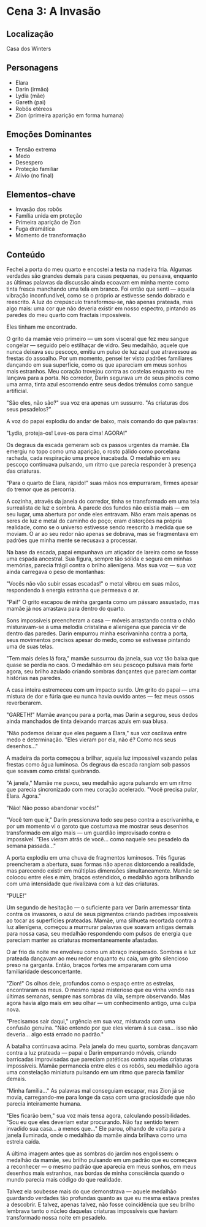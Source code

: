 # Cena 3: A Invasão

## Localização
Casa dos Winters

## Personagens
- Elara
- Darin (irmão)
- Lydia (mãe)
- Gareth (pai)
- Robôs etéreos
- Zion (primeira aparição em forma humana)

## Emoções Dominantes
- Tensão extrema
- Medo
- Desespero
- Proteção familiar
- Alívio (no final)

## Elementos-chave
- Invasão dos robôs
- Família unida em proteção
- Primeira aparição de Zion
- Fuga dramática
- Momento de transformação

## Conteúdo

Fechei a porta do meu quarto e encostei a testa na madeira fria. Algumas verdades são grandes demais para casas pequenas, eu pensava, enquanto as últimas palavras da discussão ainda ecoavam em minha mente como tinta fresca manchando uma tela em branco. Foi então que senti — aquela vibração inconfundível, como se o próprio ar estivesse sendo dobrado e reescrito. A luz do crepúsculo transformou-se, não apenas prateada, mas algo mais: uma cor que não deveria existir em nosso espectro, pintando as paredes do meu quarto com fractais impossíveis.

Eles tinham me encontrado.

O grito da mamãe veio primeiro — um som visceral que fez meu sangue congelar — seguido pelo estilhaçar de vidro. Seu medalhão, aquele que nunca deixava seu pescoço, emitiu um pulso de luz azul que atravessou as frestas do assoalho. Por um momento, pensei ter visto padrões familiares dançando em sua superfície, como os que apareciam em meus sonhos mais estranhos. Meu coração trovejou contra as costelas enquanto eu me lançava para a porta. No corredor, Darin segurava um de seus pincéis como uma arma, tinta azul escorrendo entre seus dedos trêmulos como sangue artificial.

"São eles, não são?" sua voz era apenas um sussurro. "As criaturas dos seus pesadelos?"

A voz do papai explodiu do andar de baixo, mais comando do que palavras:

"Lydia, proteja-os! Leve-os para cima! AGORA!"

Os degraus da escada gemeram sob os passos urgentes da mamãe. Ela emergiu no topo como uma aparição, o rosto pálido como porcelana rachada, cada respiração uma prece inacabada. O medalhão em seu pescoço continuava pulsando, um ritmo que parecia responder à presença das criaturas.

"Para o quarto de Elara, rápido!" suas mãos nos empurraram, firmes apesar do tremor que as percorria.

A cozinha, através da janela do corredor, tinha se transformado em uma tela surrealista de luz e sombra. A parede dos fundos não existia mais — em seu lugar, uma abertura por onde eles entravam. Não eram mais apenas os seres de luz e metal do caminho do poço; eram distorções na própria realidade, como se o universo estivesse sendo reescrito à medida que se moviam. O ar ao seu redor não apenas se dobrava, mas se fragmentava em padrões que minha mente se recusava a processar.

Na base da escada, papai empunhava um atiçador de lareira como se fosse uma espada ancestral. Sua figura, sempre tão sólida e segura em minhas memórias, parecia frágil contra o brilho alienígena. Mas sua voz — sua voz ainda carregava o peso de montanhas:

"Vocês não vão subir essas escadas!" o metal vibrou em suas mãos, respondendo à energia estranha que permeava o ar.

"Pai!" O grito escapou de minha garganta como um pássaro assustado, mas mamãe já nos arrastava para dentro do quarto.

Sons impossíveis preencheram a casa — móveis arrastando contra o chão misturavam-se a uma melodia cristalina e alienígena que parecia vir de dentro das paredes. Darin empurrou minha escrivaninha contra a porta, seus movimentos precisos apesar do medo, como se estivesse pintando uma de suas telas.

"Tem mais deles lá fora," mamãe sussurrou da janela, sua voz tão baixa que quase se perdia no caos. O medalhão em seu pescoço pulsava mais forte agora, seu brilho azulado criando sombras dançantes que pareciam contar histórias nas paredes.

A casa inteira estremeceu com um impacto surdo. Um grito do papai — uma mistura de dor e fúria que eu nunca havia ouvido antes — fez meus ossos reverberarem.

"GARETH!" Mamãe avançou para a porta, mas Darin a segurou, seus dedos ainda manchados de tinta deixando marcas azuis em sua blusa.

"Não podemos deixar que eles peguem a Elara," sua voz oscilava entre medo e determinação. "Eles vieram por ela, não é? Como nos seus desenhos..."

A madeira da porta começou a brilhar, aquela luz impossível vazando pelas frestas como água luminosa. Os degraus da escada rangiam sob passos que soavam como cristal quebrando.

"A janela," Mamãe me puxou, seu medalhão agora pulsando em um ritmo que parecia sincronizado com meu coração acelerado. "Você precisa pular, Elara. Agora."

"Não! Não posso abandonar vocês!"

"Você tem que ir," Darin pressionava todo seu peso contra a escrivaninha, e por um momento vi o garoto que costumava me mostrar seus desenhos transformado em algo mais — um guardião improvisado contra o impossível. "Eles vieram atrás de você... como naquele seu pesadelo da semana passada..."

A porta explodiu em uma chuva de fragmentos luminosos. Três figuras preencheram a abertura, suas formas não apenas distorcendo a realidade, mas parecendo existir em múltiplas dimensões simultaneamente. Mamãe se colocou entre eles e mim, braços estendidos, o medalhão agora brilhando com uma intensidade que rivalizava com a luz das criaturas.

"PULE!"

Um segundo de hesitação — o suficiente para ver Darin arremessar tinta contra os invasores, o azul de seus pigmentos criando padrões impossíveis ao tocar as superfícies prateadas. Mamãe, uma silhueta recortada contra a luz alienígena, começou a murmurar palavras que soavam antigas demais para nossa casa, seu medalhão respondendo com pulsos de energia que pareciam manter as criaturas momentaneamente afastadas.

O ar frio da noite me envolveu como um abraço inesperado. Sombras e luz prateada dançavam ao meu redor enquanto eu caía, um grito silencioso preso na garganta. Então, braços fortes me ampararam com uma familiaridade desconcertante.

"Zion!" Os olhos dele, profundos como o espaço entre as estrelas, encontraram os meus. O mesmo rapaz misterioso que eu vinha vendo nas últimas semanas, sempre nas sombras da vila, sempre observando. Mas agora havia algo mais em seu olhar — um conhecimento antigo, uma culpa nova.

"Precisamos sair daqui," urgência em sua voz, misturada com uma confusão genuína. "Não entendo por que eles vieram à sua casa... isso não deveria... algo está errado no padrão."

A batalha continuava acima. Pela janela do meu quarto, sombras dançavam contra a luz prateada — papai e Darin empurrando móveis, criando barricadas improvisadas que pareciam patéticas contra aquelas criaturas impossíveis. Mamãe permanecia entre eles e os robôs, seu medalhão agora uma constelação miniatura pulsando em um ritmo que parecia familiar demais.

"Minha família..." As palavras mal conseguiam escapar, mas Zion já se movia, carregando-me para longe da casa com uma graciosidade que não parecia inteiramente humana.

"Eles ficarão bem," sua voz mais tensa agora, calculando possibilidades. "Sou eu que eles deveriam estar procurando. Não faz sentido terem invadido sua casa... a menos que..." Ele parou, olhando de volta para a janela iluminada, onde o medalhão da mamãe ainda brilhava como uma estrela caída.

A última imagem antes que as sombras do jardim nos engolissem: o medalhão da mamãe, seu brilho pulsando em um padrão que eu começava a reconhecer — o mesmo padrão que aparecia em meus sonhos, em meus desenhos mais estranhos, nas bordas de minha consciência quando o mundo parecia mais código do que realidade.

Talvez ela soubesse mais do que demonstrava — aquele medalhão guardando verdades tão profundas quanto as que eu mesma estava prestes a descobrir. E talvez, apenas talvez, não fosse coincidência que seu brilho lembrava tanto o núcleo daquelas criaturas impossíveis que haviam transformado nossa noite em pesadelo.
